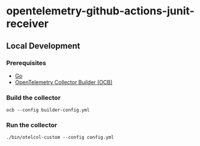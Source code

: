 # opentelemetry-github-actions-junit-receiver


## Local Development

### Prerequisites

- [Go](https://golang.org/dl/)
- [OpenTelemetry Collector Builder (OCB)](https://opentelemetry.io/docs/collector/custom-collector/#step-1---install-the-builder)

### Build the collector

```shell
ocb --config builder-config.yml
```

### Run the collector

```shell
./bin/otelcol-custom --config config.yml
```
